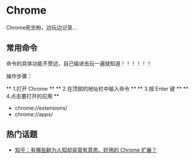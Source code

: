 # Chrome

Chrome死忠粉，边玩边记录...

## 常用命令

命令的具体功能不赘述，自己输进去玩一遍就知道！！！！！！

操作步骤：

** 1.打开 Chrome ** 
** 2.在顶部的地址栏中输入命令 ** 
** 3.按 Enter 键 ** 
** 4.点击要打开的应用 ** 

* chrome://extensions/ 
* chrome://apps/ 

## 热门话题

- [知乎：有哪些鲜为人知却非常有意思、好用的 Chrome 扩展？](https://www.zhihu.com/question/23228162)